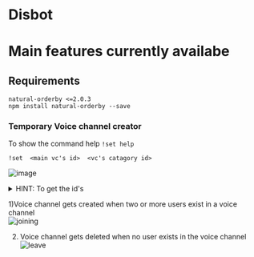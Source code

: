 # Disbot
# Main features currently availabe 
## Requirements 
`natural-orderby <=2.0.3` <br>
`npm install natural-orderby --save`
### Temporary Voice channel creator 

To show the command help 
`!set help`

    !set  <main vc's id>  <vc's catagory id>
![image](https://user-images.githubusercontent.com/36219488/133628844-535387be-0131-445e-bb38-798deecbce76.png)
<details>
  <summary>HINT: To get the id's </summary>
  <h4>RIGHT CLICK  on the channel whose id you want</h4>
    
  ![image](https://user-images.githubusercontent.com/36219488/133721225-8a3d60b0-8e8e-4c10-b5c9-a2539844a1a9.png)
    
    
</details>

1)Voice channel gets created when two or more users exist in a voice channel <br>
![joining](https://user-images.githubusercontent.com/36219488/133721118-9051ed51-a95f-422a-93fc-74ae8efee7d6.gif)

2) Voice channel gets deleted when no user exists in the voice channel <br>
![leave](https://user-images.githubusercontent.com/36219488/133721612-8fcb6753-c544-421f-b3e8-6a0843d05725.gif)

